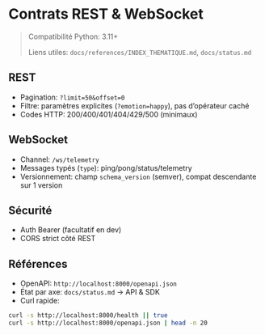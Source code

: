 # Contrats REST & WebSocket

> Compatibilité Python: 3.11+
>
> Liens utiles: `docs/references/INDEX_THEMATIQUE.md`, `docs/status.md`

## REST
- Pagination: `?limit=50&offset=0`
- Filtre: paramètres explicites (`?emotion=happy`), pas d’opérateur caché
- Codes HTTP: 200/400/401/404/429/500 (minimaux)

## WebSocket
- Channel: `/ws/telemetry`
- Messages typés (`type`): ping/pong/status/telemetry
- Versionnement: champ `schema_version` (semver), compat descendante sur 1 version

## Sécurité
- Auth Bearer (facultatif en dev)
- CORS strict côté REST

## Références
- OpenAPI: `http://localhost:8000/openapi.json`
- État par axe: `docs/status.md` → API & SDK
 - Curl rapide:
```bash
curl -s http://localhost:8000/health || true
curl -s http://localhost:8000/openapi.json | head -n 20
```
